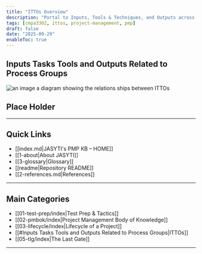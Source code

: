 ```yaml
---
title: "ITTOs Overview"
description: "Portal to Inputs, Tools & Techniques, and Outputs across all project management process groups."
tags: [cmpa3302, ittos, project-management, pmp]
draft: false
date: "2025-09-29"
enableToc: true
---
```


## Inputs Tasks Tools and Outputs Related to Process Groups
![an image a diagram showing the relations ships between ITTOs](ittos.jpg)
## Place Holder

---
## Quick Links
- [[index.md|JASYTI's PMP KB – HOME]]
- [[1-about|About JASYTI]]
- [[3-glossary|Glossary]]
- [[readme|Repository README]]
- [[2-references.md|References]]

---
## Main Categories
- [[01-test-prep/index|Test Prep & Tactics]]
- [[02-pmbok/index|Project Management Body of Knowledge]]
- [[03-lifecycle/index|Lifecycle of a Project]]
- [[#Inputs Tasks Tools and Outputs Related to Process Groups|ITTOs]]
- [[05-tlg/index|The Last Gate]]

---
